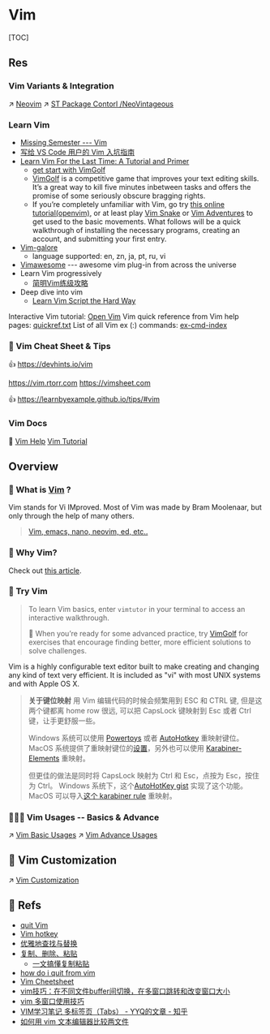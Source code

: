 # Vim

[TOC]



## Res
### Vim Variants & Integration
↗ [Neovim](../Neovim/Neovim.md)
↗ [ST Package Contorl /NeoVintageous](../SublimeText/SublimeText%20Configuration/ST%20Package%20Contorl.md)


### Learn Vim
- [Missing Semester --- Vim](https://missing.csail.mit.edu/2020/editors/)
- [写给 VS Code 用户的 Vim 入坑指南](https://www.ahonn.me/blog/the-vim-guide-for-vs-code-users)
- [Learn Vim For the Last Time: A Tutorial and Primer](https://danielmiessler.com/study/vim/)
	- [get start with VimGolf](http://codenhance.com/2015/10/07/getting-started-with-vim-golf.html)
	- [VimGolf](http://vimgolf.com/) is a competitive game that improves your text editing skills. It’s a great way to kill five minutes inbetween tasks and offers the promise of some seriously obscure bragging rights.
	- If you’re completely unfamiliar with Vim, go try [this online tutorial(openvim)](http://www.openvim.com/tutorial.html), or at least play [Vim Snake](http://www.vimsnake.com/) or [Vim Adventures](http://vim-adventures.com/) to get used to the basic movements. What follows will be a quick walkthrough of installing the necessary programs, creating an account, and submitting your first entry.
- [Vim-galore](https://github.com/mhinz/vim-galore)
  - language supported: en, zn, ja, pt, ru, vi
- [Vimawesome](https://vimawesome.com)  --- awesome vim plug-in from across the universe
- Learn Vim progressively
  - [简明Vim练级攻略](https://coolshell.cn/articles/5426.html)
- Deep dive into vim
  - [Learn Vim Script the Hard Way](https://learnvimscriptthehardway.stevelosh.com/) 

Interactive Vim tutorial: [Open Vim](https://openvim.com/)
Vim quick reference from Vim help pages: [quickref.txt](https://vimhelp.org/quickref.txt.html)
List of all Vim ex (:) commands: [ex-cmd-index](https://vimhelp.org/index.txt.html#ex-cmd-index)


### 🐍 Vim Cheat Sheet & Tips
👍 https://devhints.io/vim

https://vim.rtorr.com
https://vimsheet.com

👍 https://learnbyexample.github.io/tips/#vim


### Vim Docs
📂 [Vim Help](https://vimhelp.org)
[Vim Tutorial](https://www.tutorialspoint.com/vim/index.htm)



## Overview
### 🤷 What is [Vim](https://www.vim.org) ?
Vim stands for Vi IMproved.  Most of Vim was made by Bram Moolenaar, but only through the help of many others.

> [Vim, emacs, nano, neovim, ed, etc..](https://medium.com/linode-cube/emacs-nano-or-vim-choose-your-terminal-based-text-editor-wisely-8f3826c92a68)


### 🧐 Why Vim?
Check out [this article](http://www.viemu.com/a-why-vi-vim.html).


### 💨 Try Vim
> To learn Vim basics, enter `vimtutor` in your terminal to access an interactive walkthrough.
> 
> 💪 When you’re ready for some advanced practice, try [VimGolf](http://www.vimgolf.com/) for exercises that encourage finding better, more efficient solutions to solve challenges.

Vim is a highly configurable text editor built to make creating and changing any kind of text very efficient. It is included as "vi" with most UNIX systems and with Apple OS X.

> **关于键位映射**
> 用 Vim 编辑代码的时候会频繁用到 ESC 和 CTRL 键, 但是这两个键都离 home row 很远, 可以把 CapsLock 键映射到 Esc 或者 Ctrl 键，让手更舒服一些。
>
> Windows 系统可以使用 [Powertoys](https://learn.microsoft.com/en-us/windows/powertoys/) 或者 [AutoHotkey](https://www.autohotkey.com/) 重映射键位。 
> MacOS 系统提供了重映射键位的[设置](https://vim.fandom.com/wiki/Map_caps_lock_to_escape_in_macOS)，另外也可以使用 [Karabiner-Elements](https://karabiner-elements.pqrs.org/) 重映射。
>
> 但更佳的做法是同时将 CapsLock 映射为 Ctrl 和 Esc，点按为 Esc，按住为 Ctrl。
> Windows 系统下，这个[AutoHotKey gist](https://gist.github.com/sedm0784/4443120) 实现了这个功能。 
> MacOS 可以导入[这个 karabiner rule](https://ke-complex-modifications.pqrs.org/#caps_lock_tapped_escape_held_left_control) 重映射。


### 🦹🏼‍♂️ Vim Usages -- Basics & Advance
↗ [Vim Basic Usages](Vim%20Usages/Vim%20Basic%20Usages.md)
↗ [Vim Advance Usages](Vim%20Usages/Vim%20Advance%20Usages.md)



## 🤤 Vim Customization
↗ [Vim Customization](Vim%20Customization/Vim%20Customization.md)



## 🔗 Refs
- [quit Vim](https://blog.csdn.net/luo200618/article/details/52510781)
- [Vim hotkey](https://www.cnblogs.com/zlcxbb/p/6442083.html)
- [优雅地查找与替换](https://harttle.land/2016/08/08/vim-search-in-file.html#header-0)
- [复制、删除、粘贴](https://blog.csdn.net/ljx_5489464/article/details/50896080)
	- [一文搞懂复制粘贴](https://www.cnblogs.com/huahuayu/p/12235242.html)
- [how do i quit from vim ](https://stackoverflow.com/questions/11828270/how-do-i-exit-the-vim-editor)
- [Vim Cheetsheet](https://devhints.io/vim)
- [vim技巧：在不同文件buffer间切换，在多窗口跳转和改变窗口大小](https://segmentfault.com/a/1190000021070194)
- [vim 多窗口使用技巧](https://blog.51cto.com/hackedu/3404063)
- [VIM学习笔记 多标签页（Tabs） - YYQ的文章 - 知乎]( https://zhuanlan.zhihu.com/p/25946307)
- [如何用 vim 文本编辑器比较两文件](https://www.cnblogs.com/klchang/p/13441038.html) 

[👍 A Practical Guide to Learning Vim (NV on ST)]: https://zzzachzzz.github.io/blog/a-practical-guide-to-learning-vim
